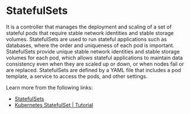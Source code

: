 # StatefulSets

It is a controller that manages the deployment and scaling of a set of stateful pods that require stable network identities and stable storage volumes. StatefulSets are used to run stateful applications such as databases, where the order and uniqueness of each pod is important. StatefulSets provide unique stable network identities and stable storage volumes for each pod, which allows stateful applications to maintain data consistency even when they are scaled up or down, or when nodes fail or are replaced. StatefulSets are defined by a YAML file that includes a pod template, a service to access the pods, and other settings.

Learn more from the following links:

- [StatefulSets](https://kubernetes.io/docs/concepts/workloads/controllers/statefulset/)
- [Kubernetes StatefulSet | Tutorial](https://www.youtube.com/watch?v=pPQKAR1pA9U)
